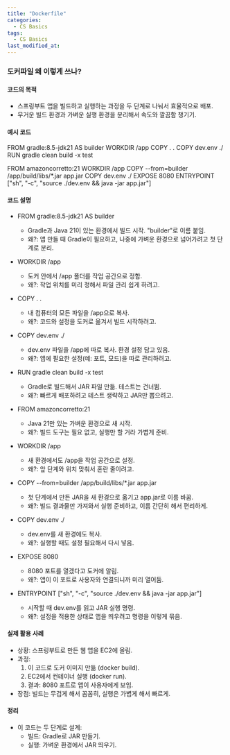 ```yaml
---
title: "Dockerfile"
categories:
  - CS Basics
tags:
  - CS Basics
last_modified_at: 
---
```


### 도커파일 왜 이렇게 쓰나?

####  코드의 목적
- 스프링부트 앱을 빌드하고 실행하는 과정을 두 단계로 나눠서 효율적으로 배포.  
- 무거운 빌드 환경과 가벼운 실행 환경을 분리해서 속도와 깔끔함 챙기기.

#### 예시 코드
FROM gradle:8.5-jdk21 AS builder
WORKDIR /app
COPY . .
COPY dev.env ./
RUN gradle clean build -x test

FROM amazoncorretto:21
WORKDIR /app
COPY --from=builder /app/build/libs/*.jar app.jar
COPY dev.env ./
EXPOSE 8080
ENTRYPOINT ["sh", "-c", "source ./dev.env && java -jar app.jar"]

#### 코드 설명
- FROM gradle:8.5-jdk21 AS builder  
  - Gradle과 Java 21이 있는 환경에서 빌드 시작. "builder"로 이름 붙임.  
  - 왜?: 앱 만들 때 Gradle이 필요하고, 나중에 가벼운 환경으로 넘어가려고 첫 단계로 분리.

- WORKDIR /app  
  - 도커 안에서 /app 폴더를 작업 공간으로 정함.  
  - 왜?: 작업 위치를 미리 정해서 파일 관리 쉽게 하려고.

- COPY . .  
  - 내 컴퓨터의 모든 파일을 /app으로 복사.  
  - 왜?: 코드와 설정을 도커로 옮겨서 빌드 시작하려고.

- COPY dev.env ./  
  - dev.env 파일을 /app에 따로 복사. 환경 설정 담고 있음.  
  - 왜?: 앱에 필요한 설정(예: 포트, 모드)을 따로 관리하려고.

- RUN gradle clean build -x test  
  - Gradle로 빌드해서 JAR 파일 만듦. 테스트는 건너뜀.  
  - 왜?: 빠르게 배포하려고 테스트 생략하고 JAR만 뽑으려고.

- FROM amazoncorretto:21  
  - Java 21만 있는 가벼운 환경으로 새 시작.  
  - 왜?: 빌드 도구는 필요 없고, 실행만 할 거라 가볍게 준비.

- WORKDIR /app  
  - 새 환경에서도 /app을 작업 공간으로 설정.  
  - 왜?: 앞 단계와 위치 맞춰서 혼란 줄이려고.

- COPY --from=builder /app/build/libs/*.jar app.jar  
  - 첫 단계에서 만든 JAR을 새 환경으로 옮기고 app.jar로 이름 바꿈.  
  - 왜?: 빌드 결과물만 가져와서 실행 준비하고, 이름 간단히 해서 편리하게.

- COPY dev.env ./  
  - dev.env를 새 환경에도 복사.  
  - 왜?: 실행할 때도 설정 필요해서 다시 넣음.

- EXPOSE 8080  
  - 8080 포트를 열겠다고 도커에 알림.  
  - 왜?: 앱이 이 포트로 사용자와 연결되니까 미리 열어둠.

- ENTRYPOINT ["sh", "-c", "source ./dev.env && java -jar app.jar"]  
  - 시작할 때 dev.env를 읽고 JAR 실행 명령.  
  - 왜?: 설정을 적용한 상태로 앱을 띄우려고 명령을 이렇게 묶음.

#### 실제 활용 사례
- 상황: 스프링부트로 만든 웹 앱을 EC2에 올림.  
- 과정:  
  1. 이 코드로 도커 이미지 만듦 (docker build).  
  2. EC2에서 컨테이너 실행 (docker run).  
  3. 결과: 8080 포트로 앱이 사용자에게 보임.  
- 장점: 빌드는 무겁게 해서 꼼꼼히, 실행은 가볍게 해서 빠르게.

#### 정리
- 이 코드는 두 단계로 설계:  
  - 빌드: Gradle로 JAR 만들기.  
  - 실행: 가벼운 환경에서 JAR 띄우기.  